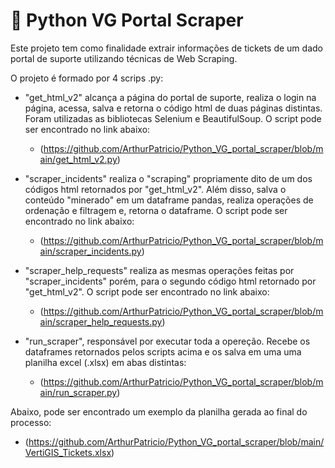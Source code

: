 # 🐍 Python VG Portal Scraper

Este projeto tem como finalidade extrair informações de tickets de um dado portal de suporte utilizando técnicas de Web Scraping.

O projeto é formado por 4 scrips .py:

* "get_html_v2" alcança a página do portal de suporte, realiza o login na página, acessa, salva e retorna o código html de duas páginas distintas. Foram utilizadas as bibliotecas Selenium e BeautifulSoup. O script pode ser encontrado no link abaixo:

   -    (https://github.com/ArthurPatricio/Python_VG_portal_scraper/blob/main/get_html_v2.py)

* "scraper_incidents" realiza o "scraping" propriamente dito de um dos códigos html retornados por "get_html_v2". Além disso, salva o conteúdo "minerado" em um dataframe pandas, realiza operações de ordenação e filtragem e, retorna o dataframe. O script pode ser encontrado no link abaixo:

   -    (https://github.com/ArthurPatricio/Python_VG_portal_scraper/blob/main/scraper_incidents.py)


* "scraper_help_requests" realiza as mesmas operações feitas por "scraper_incidents" porém, para o segundo código html retornado por "get_html_v2". O script pode ser encontrado no link abaixo:

   -    (https://github.com/ArthurPatricio/Python_VG_portal_scraper/blob/main/scraper_help_requests.py)

* "run_scraper", responsável por executar toda a opereção. Recebe os dataframes retornados pelos scripts acima e os salva em uma uma planilha excel (.xlsx) em abas distintas:

   -    (https://github.com/ArthurPatricio/Python_VG_portal_scraper/blob/main/run_scraper.py)

Abaixo, pode ser encontrado um exemplo da planilha gerada ao final do processo:

   -    (https://github.com/ArthurPatricio/Python_VG_portal_scraper/blob/main/VertiGIS_Tickets.xlsx)
